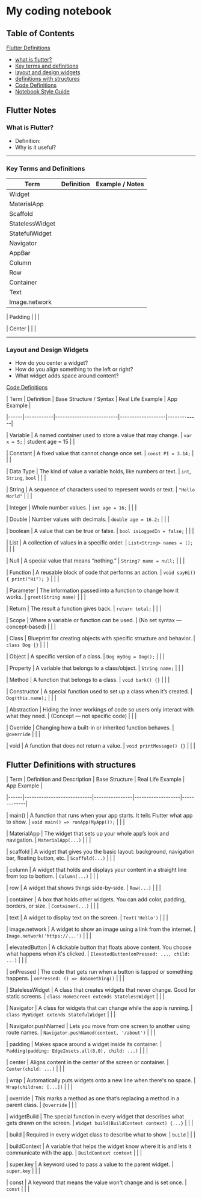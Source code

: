 # My coding notebook

## Table of Contents
[Flutter Definitions](#flutter_definitions)
- [what is flutter?](#what-is-flutter)
- [Key terms and definitions](#key-terms-and-deifinitions)
- [layout and design widgets](layout-and-disign-widgets)
- [definitions with structures](#flutter-definitions)
- [Code Definitions](#code-definitions)
- [Notebook Style Guide](#markdown-style-guide-for-coding-notebooks)

## Flutter Notes

### What is Flutter?
- Definition:
- Why is it useful?

---

### Key Terms and Definitions

| Term             | Definition                                      | Example / Notes                          |
|------------------|--------------------------------------------------|-------------------------------------------|
| Widget           |                                                  |                                           |
| MaterialApp      |                                                  |                                           |
| Scaffold         |                                                  |                                           |
| StatelessWidget  |                                                  |                                           |
| StatefulWidget   |                                                  |                                           |
| Navigator        |                                                  |                                           |
| AppBar           |                                                  |                                           |
| Column           |                                                  |                                           |
| Row              |                                                  |                                           |
| Container        |                                                  |                                           |
| Text             |                                                  |                                           |
| Image.network    |                                                  |                                           |

| Padding    |                    |                     |

| Center |                        |                     |

---

### Layout and Design Widgets
- How do you center a widget?
- How do you align something to the left or right?
- What widget adds space around content?


 [Code Definitions](#code_definitions)

| Term | Definition | Base Structure / Syntax | Real Life Example | App Example |

|------|------------|--------------------------|-------------------|-------------|

|  Variable    | A named container used to store a value that may change. | `var x = 5;` | student age = 15 |  |

|  Constant    | A fixed value that cannot change once set. | `const PI = 3.14;` |  |  |

|  Data Type    | The kind of value a variable holds, like numbers or text. | `int`, `String`, `bool` |  |  |

|  String    | A sequence of characters used to represent words or text. | `"Hello World"` |  |  |

|  Integer    | Whole number values. | `int age = 16;` |  |  |

|  Double    | Number values with decimals. | `double age = 16.2;` |  |  |

|  boolean    | A value that can be true or false. | `bool isLoggedIn = false;` |  |  |

|  List    | A collection of values in a specific order. | `List<String> names = [];` |  |  |

|  Null    | A special value that means “nothing.” | `String? name = null;` |  |  |

|  Function    | A reusable block of code that performs an action. | `void sayHi() { print("Hi"); }` |  |  |

|  Parameter    | The information passed into a function to change how it works. | `greet(String name)` |  |  |

|  Return    | The result a function gives back. | `return total;` |  |  |

|  Scope    | Where a variable or function can be used. | (No set syntax — concept-based) |  |  |

|  Class    | Blueprint for creating objects with specific structure and behavior. | `class Dog {}` |  |  |

|  Object    | A specific version of a class. | `Dog myDog = Dog();` |  |  |

|  Property    | A variable that belongs to a class/object. | `String name;` |  |  |

|  Method    | A function that belongs to a class. | `void bark() {}` |  |  |

|  Constructor    | A special function used to set up a class when it’s created. | `Dog(this.name);` |  |  |

|  Abstraction    | Hiding the inner workings of code so users only interact with what they need. | (Concept — not specific code) |  |  |

|  Override    | Changing how a built-in or inherited function behaves. | `@override` |  |  |

|  void    | A function that does not return a value. | `void printMessage() {}` |  |  |




## Flutter Definitions with structures

| Term | Definition and Description | Base Structure | Real Life Example | App Example |

|------|----------------------------|----------------|-------------------|-------------|

| main()     | A function that runs when your app starts. It tells Flutter what app to show. | `void main() => runApp(MyApp());` |  |  |

|   MaterialApp   | The widget that sets up your whole app’s look and navigation. | `MaterialApp(...)` |  |  |

|  scaffold    | A widget that gives you the basic layout: background, navigation bar, floating button, etc. | `Scaffold(...)` |  |  |

| column     | A widget that holds and displays your content in a straight line from top to bottom. | `Column(...)` |  |  |

| row     | A widget that shows things side-by-side. | `Row(...)` |  |  |

| container     | A box that holds other widgets. You can add color, padding, borders, or size. | `Container(...)` |  |  |

|  text    | A widget to display text on the screen. | `Text('Hello')` |  |  |

| image.network     | A widget to show an image using a link from the internet. | `Image.network('https://...')` |  |  |

|  elevatedButton    | A clickable button that floats above content. You choose what happens when it's clicked. | `ElevatedButton(onPressed: ..., child: ...)` |  |  |

| onPressed    | The code that gets run when a button is tapped or something happens. | `onPressed: () => doSomething()` |  |  |

|  StatelessWidget    | A class that creates widgets that never change. Good for static screens. | `class HomeScreen extends StatelessWidget` |  |  |

| Navigator     | A class for widgets that can change while the app is running. | `class MyWidget extends StatefulWidget` |  |  |

|  Navigator.pushNamed   | Lets you move from one screen to another using route names. | `Navigator.pushNamed(context, '/about')` |  |  |

|  padding    | Makes space around a widget inside its container. | `Padding(padding: EdgeInsets.all(8.0), child: ...)` |  |  |

|  center    | Aligns content in the center of the screen or container. | `Center(child: ...)` |  |  |

| wrap     | Automatically puts widgets onto a new line when there's no space. | `Wrap(children: [...])` |  |  |

| override     | This marks a method as one that’s replacing a method in a parent class. | `@override` |  |  |

|  widgetBuild    | The special function in every widget that describes what gets drawn on the screen. | `Widget build(BuildContext context) {...}` |  |  |

| build     | Required in every widget class to describe what to show. | `build` |  |  |

|  buildContext    | A variable that helps the widget know where it is and lets it communicate with the app. | `BuildContext context` |  |  |

| super.key     | A keyword used to pass a value to the parent widget. | `super.key` |  |  |

| const     | A keyword that means the value won't change and is set once. | `const` |  |  |
